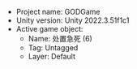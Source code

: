 <!-- UNITY CODE ASSIST INSTRUCTIONS START -->
- Project name: GODGame
- Unity version: Unity 2022.3.51f1c1
- Active game object:
  - Name: 处置急死 (6)
  - Tag: Untagged
  - Layer: Default
<!-- UNITY CODE ASSIST INSTRUCTIONS END -->